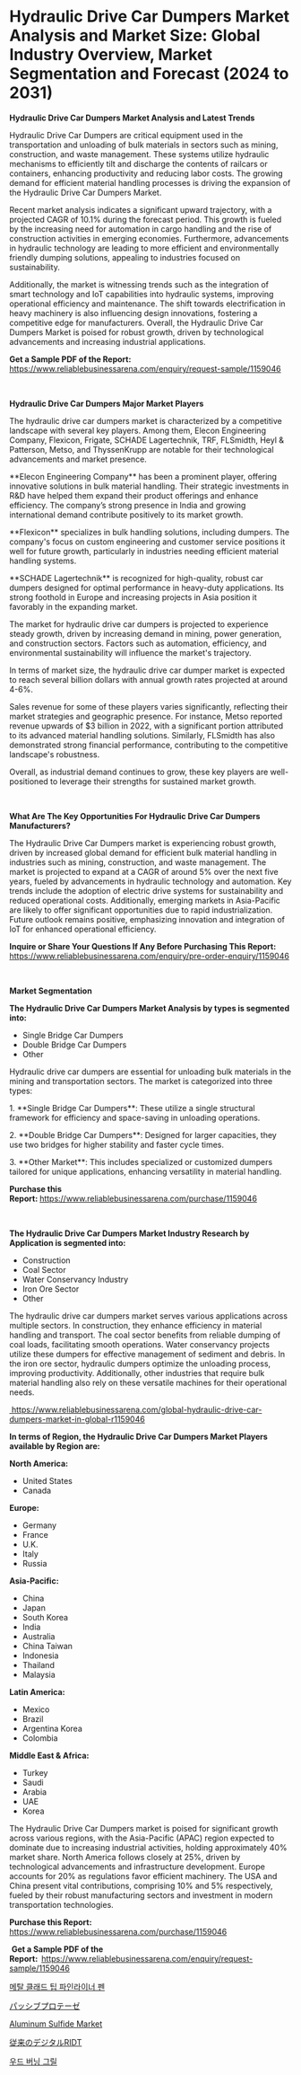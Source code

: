 <p><h1>Hydraulic Drive Car Dumpers Market Analysis and Market Size: Global Industry Overview, Market Segmentation and Forecast (2024 to 2031)</h1></p><p><strong>Hydraulic Drive Car Dumpers Market Analysis and Latest Trends</strong></p>
<p><p>Hydraulic Drive Car Dumpers are critical equipment used in the transportation and unloading of bulk materials in sectors such as mining, construction, and waste management. These systems utilize hydraulic mechanisms to efficiently tilt and discharge the contents of railcars or containers, enhancing productivity and reducing labor costs. The growing demand for efficient material handling processes is driving the expansion of the Hydraulic Drive Car Dumpers Market.</p><p>Recent market analysis indicates a significant upward trajectory, with a projected CAGR of 10.1% during the forecast period. This growth is fueled by the increasing need for automation in cargo handling and the rise of construction activities in emerging economies. Furthermore, advancements in hydraulic technology are leading to more efficient and environmentally friendly dumping solutions, appealing to industries focused on sustainability.</p><p>Additionally, the market is witnessing trends such as the integration of smart technology and IoT capabilities into hydraulic systems, improving operational efficiency and maintenance. The shift towards electrification in heavy machinery is also influencing design innovations, fostering a competitive edge for manufacturers. Overall, the Hydraulic Drive Car Dumpers Market is poised for robust growth, driven by technological advancements and increasing industrial applications.</p></p>
<p><strong>Get a Sample PDF of the Report:&nbsp;</strong> <a href="https://www.reliablebusinessarena.com/enquiry/request-sample/1159046">https://www.reliablebusinessarena.com/enquiry/request-sample/1159046</a></p>
<p>&nbsp;</p>
<p><strong>Hydraulic Drive Car Dumpers Major Market Players</strong></p>
<p><p>The hydraulic drive car dumpers market is characterized by a competitive landscape with several key players. Among them, Elecon Engineering Company, Flexicon, Frigate, SCHADE Lagertechnik, TRF, FLSmidth, Heyl & Patterson, Metso, and ThyssenKrupp are notable for their technological advancements and market presence.</p><p>**Elecon Engineering Company** has been a prominent player, offering innovative solutions in bulk material handling. Their strategic investments in R&D have helped them expand their product offerings and enhance efficiency. The company’s strong presence in India and growing international demand contribute positively to its market growth.</p><p>**Flexicon** specializes in bulk handling solutions, including dumpers. The company's focus on custom engineering and customer service positions it well for future growth, particularly in industries needing efficient material handling systems.</p><p>**SCHADE Lagertechnik** is recognized for high-quality, robust car dumpers designed for optimal performance in heavy-duty applications. Its strong foothold in Europe and increasing projects in Asia position it favorably in the expanding market.</p><p>The market for hydraulic drive car dumpers is projected to experience steady growth, driven by increasing demand in mining, power generation, and construction sectors. Factors such as automation, efficiency, and environmental sustainability will influence the market's trajectory.</p><p>In terms of market size, the hydraulic drive car dumper market is expected to reach several billion dollars with annual growth rates projected at around 4-6%. </p><p>Sales revenue for some of these players varies significantly, reflecting their market strategies and geographic presence. For instance, Metso reported revenue upwards of $3 billion in 2022, with a significant portion attributed to its advanced material handling solutions. Similarly, FLSmidth has also demonstrated strong financial performance, contributing to the competitive landscape's robustness. </p><p>Overall, as industrial demand continues to grow, these key players are well-positioned to leverage their strengths for sustained market growth.</p></p>
<p>&nbsp;</p>
<p><strong>What Are The Key Opportunities For Hydraulic Drive Car Dumpers Manufacturers?</strong></p>
<p><p>The Hydraulic Drive Car Dumpers market is experiencing robust growth, driven by increased global demand for efficient bulk material handling in industries such as mining, construction, and waste management. The market is projected to expand at a CAGR of around 5% over the next five years, fueled by advancements in hydraulic technology and automation. Key trends include the adoption of electric drive systems for sustainability and reduced operational costs. Additionally, emerging markets in Asia-Pacific are likely to offer significant opportunities due to rapid industrialization. Future outlook remains positive, emphasizing innovation and integration of IoT for enhanced operational efficiency.</p></p>
<p><strong>Inquire or Share Your Questions If Any Before Purchasing This Report:</strong> <a href="https://www.reliablebusinessarena.com/enquiry/pre-order-enquiry/1159046">https://www.reliablebusinessarena.com/enquiry/pre-order-enquiry/1159046</a></p>
<p>&nbsp;</p>
<p><strong>Market Segmentation</strong></p>
<p><strong>The Hydraulic Drive Car Dumpers Market Analysis by types is segmented into:</strong></p>
<p><ul><li>Single Bridge Car Dumpers</li><li>Double Bridge Car Dumpers</li><li>Other</li></ul></p>
<p><p>Hydraulic drive car dumpers are essential for unloading bulk materials in the mining and transportation sectors. The market is categorized into three types: </p><p>1. **Single Bridge Car Dumpers**: These utilize a single structural framework for efficiency and space-saving in unloading operations.</p><p>   </p><p>2. **Double Bridge Car Dumpers**: Designed for larger capacities, they use two bridges for higher stability and faster cycle times.</p><p>3. **Other Market**: This includes specialized or customized dumpers tailored for unique applications, enhancing versatility in material handling.</p></p>
<p><strong>Purchase this Report:&nbsp;</strong><a href="https://www.reliablebusinessarena.com/purchase/1159046">https://www.reliablebusinessarena.com/purchase/1159046</a></p>
<p>&nbsp;</p>
<p><strong>The Hydraulic Drive Car Dumpers Market Industry Research by Application is segmented into:</strong></p>
<p><ul><li>Construction</li><li>Coal Sector</li><li>Water Conservancy Industry</li><li>Iron Ore Sector</li><li>Other</li></ul></p>
<p><p>The hydraulic drive car dumpers market serves various applications across multiple sectors. In construction, they enhance efficiency in material handling and transport. The coal sector benefits from reliable dumping of coal loads, facilitating smooth operations. Water conservancy projects utilize these dumpers for effective management of sediment and debris. In the iron ore sector, hydraulic dumpers optimize the unloading process, improving productivity. Additionally, other industries that require bulk material handling also rely on these versatile machines for their operational needs.</p></p>
<p><a href="https://www.reliablebusinessarena.com/global-hydraulic-drive-car-dumpers-market-in-global-r1159046">&nbsp;https://www.reliablebusinessarena.com/global-hydraulic-drive-car-dumpers-market-in-global-r1159046</a></p>
<p><strong>In terms of Region, the Hydraulic Drive Car Dumpers Market Players available by Region are:</strong></p>
<p>
    <p> <strong> North America: </strong>
        <ul>
            <li>United States</li>
            <li>Canada</li>
        </ul>
        </p> 
    <p> <strong> Europe: </strong>
        <ul>
            <li>Germany</li>
            <li>France</li>
            <li>U.K.</li>
            <li>Italy</li>
            <li>Russia</li>
        </ul>
        </p> 
    <p> <strong> Asia-Pacific: </strong>
        <ul>
            <li>China</li>
            <li>Japan</li>
            <li>South Korea</li>
            <li>India</li>
            <li>Australia</li>
            <li>China Taiwan</li>
            <li>Indonesia</li>
            <li>Thailand</li>
            <li>Malaysia</li>
        </ul>
        </p> 
    <p> <strong> Latin America: </strong>
        <ul>
            <li>Mexico</li>
            <li>Brazil</li>
            <li>Argentina Korea</li>
            <li>Colombia</li>
        </ul>
        </p> 
    <p> <strong> Middle East & Africa: </strong>
        <ul>
            <li>Turkey</li>
            <li>Saudi</li>
            <li>Arabia</li>
            <li>UAE</li>
            <li>Korea</li>
        </ul>
    </p>
    </p>
<p><p>The Hydraulic Drive Car Dumpers market is poised for significant growth across various regions, with the Asia-Pacific (APAC) region expected to dominate due to increasing industrial activities, holding approximately 40% market share. North America follows closely at 25%, driven by technological advancements and infrastructure development. Europe accounts for 20% as regulations favor efficient machinery. The USA and China present vital contributions, comprising 10% and 5% respectively, fueled by their robust manufacturing sectors and investment in modern transportation technologies.</p></p>
<p><strong>Purchase this Report: </strong><a href="https://www.reliablebusinessarena.com/purchase/1159046">https://www.reliablebusinessarena.com/purchase/1159046</a></p>
<p>&nbsp;<strong>Get a Sample PDF of the Report:&nbsp;&nbsp;</strong><a href="https://www.reliablebusinessarena.com/enquiry/request-sample/1159046">https://www.reliablebusinessarena.com/enquiry/request-sample/1159046</a></p>
<p><strong></strong></p>
<p><p><a href="https://medium.com/@jackieletyffler6766766/%EC%84%B8%EA%B3%84-metal-clad-tip-fineliner-pen-market-%EC%9D%80-2024%EC%97%90%EC%84%9C-2031%EB%A1%9C-%EC%97%B0%ED%8F%89%EA%B7%A0-%EC%A6%9D%EA%B0%80%EC%9C%A8%EC%9D%84-%EB%B3%B4%EC%9D%BC-%EA%B2%83%EC%9C%BC%EB%A1%9C-%EC%98%88%EC%83%81%EB%90%A9%EB%8B%88%EB%8B%A4-542b3ccc5f91">메탈 클래드 팁 파인라이너 펜</a></p><p><a href="https://medium.com/@gusbarrows/passive-prosthetics-market-%E3%81%AE%E3%82%B0%E3%83%AD%E3%83%BC%E3%83%90%E3%83%AB%E5%B8%82%E5%A0%B4%E6%A6%82%E8%A6%81%E3%81%AF-%E4%B8%96%E7%95%8C%E3%81%8A%E3%82%88%E3%81%B3%E4%B8%BB%E8%A6%81%E5%B8%82%E5%A0%B4%E3%81%AB%E3%81%8A%E3%81%91%E3%82%8B%E6%A5%AD%E7%95%8C%E3%81%AB%E5%BD%B1%E9%9F%BF%E3%82%92%E4%B8%8E%E3%81%88%E3%82%8B%E4%B8%BB%E8%A6%81%E3%81%AA%E3%83%88%E3%83%AC%E3%83%B3%E3%83%89%E3%81%AB%E3%81%A4%E3%81%84%E3%81%A6-%E7%8B%AC%E8%87%AA%E3%81%AE%E8%A6%96%E7%82%B9%E3%82%92%E6%8F%90%E4%BE%9B%E3%81%97%E3%81%BE%E3%81%99-7b0a76ea6eb1">パッシブプロテーゼ</a></p><p><a href="https://www.linkedin.com/pulse/aluminum-sulfide-market-insights-products-regional-analysis-ddy1f?trackingId=nXbXNk7jSdKAs2YdysugaQ%3D%3D">Aluminum Sulfide Market</a></p><p><a href="https://medium.com/@gusbarrows/conventional-digital-ridt-market-%E3%81%AF-%E3%82%B3%E3%82%B9%E3%83%88%E7%AE%A1%E7%90%86%E3%81%A8%E5%8A%B9%E7%8E%87%E5%90%91%E4%B8%8A%E3%82%92%E5%84%AA%E5%85%88%E3%81%97%E3%81%BE%E3%81%99-%E3%81%95%E3%82%89%E3%81%AB-%E5%A0%B1%E5%91%8A%E6%9B%B8%E3%81%AF%E5%B8%82%E5%A0%B4%E3%81%AE%E9%9C%80%E8%A6%81%E9%9D%A2%E3%81%A8%E4%BE%9B%E7%B5%A6%E9%9D%A2%E3%81%AE%E4%B8%A1%E6%96%B9%E3%82%92%E3%82%AB%E3%83%90%E3%83%BC%E3%81%97%E3%81%A6%E3%81%84%E3%81%BE%E3%81%99-conventional-69b35af2424a">従来のデジタルRIDT</a></p><p><a href="https://medium.com/@jackieletyffler6766766/%EC%84%B8%EA%B3%84-wood-burning-grill-market-%EC%9D%80-2024%EC%97%90%EC%84%9C-2031%EB%A1%9C-%EC%97%B0%ED%8F%89%EA%B7%A0-%EC%A6%9D%EA%B0%80%EC%9C%A8%EC%9D%84-%EB%B3%B4%EC%9D%BC-%EA%B2%83%EC%9C%BC%EB%A1%9C-%EC%98%88%EC%83%81%EB%90%A9%EB%8B%88%EB%8B%A4-58206f55608e">우드 버닝 그릴</a></p></p>